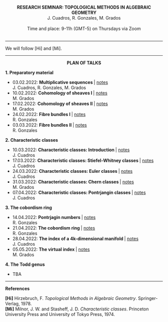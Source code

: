 <p align="center" >
  <span> <strong>RESEARCH SEMINAR: TOPOLOGICAL METHODS IN ALGEBRAIC GEOMETRY</strong> </span>
  <br/>
  J. Cuadros, R. Gonzales, M. Grados
  <br/>
  <br/>
  Time and place: 9-11h (GMT-5) on Thursdays via Zoom
  <br><br>
</p>

<hr>

We will follow [Hi] and [Mi].

<hr>

<p align="center" >
  <span> <strong>PLAN OF TALKS</strong> </span>
</p>  
  
**1. Preparatory material**
- 03.02.2022: <strong> Multiplicative sequences </strong> | [notes](https://drive.google.com/file/d/1UPAgwL30Ms3qit-BVY6VO7rn2oNzsXgU/view?usp=sharing) <br/> J. Cuadros, R. Gonzales, M. Grados
- 10.02.2022: <strong> Cohomology of sheaves I </strong> | [notes](https://drive.google.com/file/d/1EehDboMZJACWEG5lo4HdcepqsgZD1WEn/view?usp=sharing) <br/> M. Grados
- 17.02.2022: <strong> Cohomology of sheaves II </strong> | [notes]() <br/> M. Grados
- 24.02.2022: <strong> Fibre bundles I </strong> | [notes]() <br/> R. Gonzales
- 03.03.2022: <strong> Fibre bundles II </strong> | [notes]() <br/> R. Gonzales

**2. Characteristic classes**
- 10.03.2022: <strong> Characteristic classes: Introduction </strong> | [notes]()  <br/> J. Cuadros
- 17.03.2022: <strong> Characteristic classes: Stiefel-Whitney classes </strong> | [notes]()  <br/> J. Cuadros
- 24.03.2022: <strong> Characteristic classes: Euler classes </strong> | [notes]()  <br/> J. Cuadros
- 31.03.2022: <strong> Characteristic classes: Chern classes </strong> | [notes]()  <br/> M. Grados
- 07.04.2022: <strong> Characteristic classes: Pontrjangin classes </strong> | [notes]()  <br/> J. Cuadros

**3. The cobordism ring**
- 14.04.2022: <strong> Pontrjagin numbers </strong> | [notes]()  <br/> R. Gonzales
- 21.04.2022: <strong> The cobordism ring </strong> | [notes]()  <br/> R. Gonzales
- 28.04.2022: <strong> The index of a 4k-dimensional manifold </strong> | [notes]()  <br/> J. Cuadros
- 05.05.2022: <strong> The virtual index </strong> | [notes]()  <br/> M. Grados

**4. The Todd genus**
- TBA

<hr>

**References**

**[Hi]** Hirzebruch, F. *Topological Methods in Algebraic Geometry*. Springer-Verlag, 1978. <br/> 
**[Mi]** Milnor, J. W. and Stasheff, J. D. *Characteristic classes*. Princeton University Press and University of Tokyo Press, 1974. <br/> 

